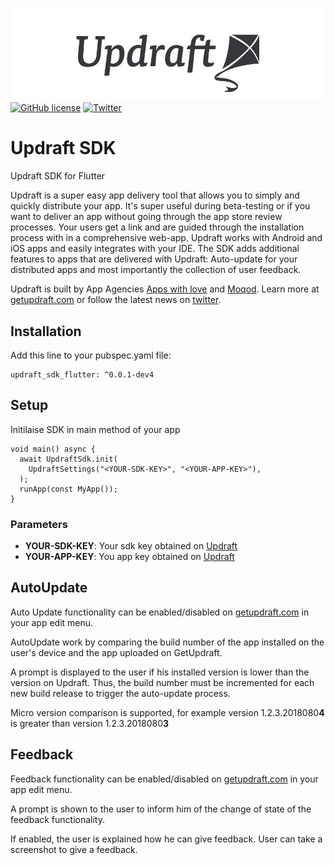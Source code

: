 ![Updraft: Mobile App Distribution](https://raw.githubusercontent.com/appswithlove/updraft-sdk-flutter/master/updraft.png)
[![GitHub license](https://img.shields.io/badge/license-MIT-lightgrey.svg)](https://raw.githubusercontent.com/appswithlove/updraft-sdk-flutter/master/LICENSE)
[![Twitter](https://img.shields.io/badge/twitter-@GetUpdraft-blue.svg?style=flat)](https://twitter.com/GetUpdraft)


# Updraft SDK

Updraft SDK for Flutter

Updraft is a super easy app delivery tool that allows you to simply and quickly distribute your app. It's super useful during beta-testing or if you want to deliver an app without going through the app store review processes. Your users get a link and are guided through the installation process with in a comprehensive web-app. Updraft works with Android and iOS apps and easily integrates with your IDE.
The SDK adds additional features to apps that are delivered with Updraft: Auto-update for your distributed apps and most importantly the collection of user feedback.

Updraft is built by App Agencies [Apps with love](https://appswithlove.com/) and [Moqod](https://moqod.com/). Learn more at [getupdraft.com](https://getupdraft.com/) or follow the latest news on [twitter](https://twitter.com/GetUpdraft).


## Installation

Add this line to your pubspec.yaml file:

```
updraft_sdk_flutter: ^0.0.1-dev4

```

## Setup

Initilaise SDK in main method of your app 

```
void main() async {
  await UpdraftSdk.init(
    UpdraftSettings("<YOUR-SDK-KEY>", "<YOUR-APP-KEY>"),
  );
  runApp(const MyApp());
}
```
### Parameters
- <b>YOUR-SDK-KEY</b>: Your sdk key obtained on [Updraft](https://getupdraft.com)
- <b>YOUR-APP-KEY</b>: You app key obtained on [Updraft](https://getupdraft.com)

## AutoUpdate
Auto Update functionality can be enabled/disabled on [getupdraft.com](https://getupdraft.com/) in your app edit menu.

AutoUpdate work by comparing the build number of the app installed on the user's device and the app uploaded on GetUpdraft.

A prompt is displayed to the user if his installed version is lower than the version on Updraft.
Thus, the build number must be incremented for each new build release to trigger the auto-update process.

Micro version comparison is supported, for example version 1.2.3.2018080**4** is greater than version 1.2.3.2018080**3**

## Feedback

Feedback functionality can be enabled/disabled on [getupdraft.com](https://getupdraft.com/) in your app edit menu.

A prompt is shown to the user to inform him of the change of state of the feedback functionality.

If enabled, the user is explained how he can give feedback.
User can take a screenshot to give a feedback.
